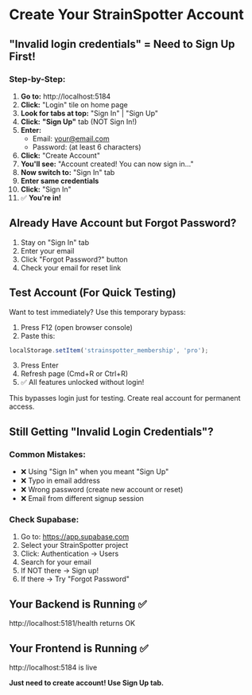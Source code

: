 # Create Your StrainSpotter Account

## "Invalid login credentials" = Need to Sign Up First!

### Step-by-Step:

1. **Go to:** http://localhost:5184
2. **Click:** "Login" tile on home page
3. **Look for tabs at top:** "Sign In" | "Sign Up"
4. **Click:** **"Sign Up"** tab (NOT Sign In!)
5. **Enter:**
   - Email: your@email.com
   - Password: (at least 6 characters)
6. **Click:** "Create Account"
7. **You'll see:** "Account created! You can now sign in..."
8. **Now switch to:** "Sign In" tab
9. **Enter same credentials**
10. **Click:** "Sign In"
11. ✅ **You're in!**

## Already Have Account but Forgot Password?

1. Stay on "Sign In" tab
2. Enter your email
3. Click "Forgot Password?" button
4. Check your email for reset link

## Test Account (For Quick Testing)

Want to test immediately? Use this temporary bypass:

1. Press F12 (open browser console)
2. Paste this:
```javascript
localStorage.setItem('strainspotter_membership', 'pro');
```
3. Press Enter
4. Refresh page (Cmd+R or Ctrl+R)
5. ✅ All features unlocked without login!

This bypasses login just for testing. Create real account for permanent access.

## Still Getting "Invalid Login Credentials"?

### Common Mistakes:
- ❌ Using "Sign In" when you meant "Sign Up"
- ❌ Typo in email address
- ❌ Wrong password (create new account or reset)
- ❌ Email from different signup session

### Check Supabase:
1. Go to: https://app.supabase.com
2. Select your StrainSpotter project
3. Click: Authentication → Users
4. Search for your email
5. If NOT there → Sign up!
6. If there → Try "Forgot Password"

## Your Backend is Running ✅
http://localhost:5181/health returns OK

## Your Frontend is Running ✅
http://localhost:5184 is live

**Just need to create account! Use Sign Up tab.**
